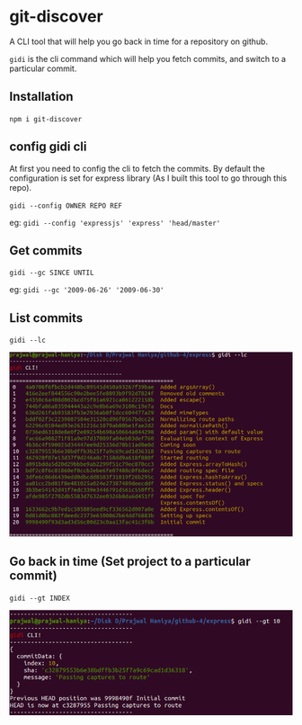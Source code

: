 # git-discover

A CLI tool that will help you go back in time for a repository on github.

`gidi` is the cli command which will help you fetch commits, and switch to a particular commit.

## Installation

`npm i git-discover`

## config gidi cli

At first you need to config the cli to fetch the commits. By default the configuration is set for express library (As I built this tool to go through this repo).

`gidi --config OWNER REPO REF`

eg: `gidi --config 'expressjs' 'express' 'head/master' `

## Get commits 

`gidi --gc SINCE UNTIL`

eg: `gidi --gc '2009-06-26' '2009-06-30'`

## List commits

`gidi --lc`

<img src="assets/1.png">

## Go back in time (Set project to a particular commit)

`gidi --gt INDEX`

<img src="assets/2.png">